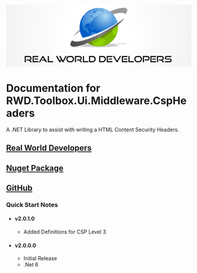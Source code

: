 [![Real World Developers Logo](images/RWDevs-header.jpg)](http://www.realworlddevelopers.com)

Documentation for RWD.Toolbox.Ui.Middleware.CspHeaders
==================================
A .NET Library to assist with writing a HTML Content Security Headers.

[Real World Developers](https://www.realworlddevelopers.com)
-----------------------

[Nuget Package](https://www.nuget.org/packages/RWD.Toolbox.Ui.Middleware.CspHeader/)
---------------

[GitHub](https://github.com/RealWorldDevelopers/RWD.Toolbox.Ui.Middleware)
------------------

### Quick Start Notes
* #### v2.0.1.0  
	* Added Definitions for CSP Level 3
* #### v2.0.0.0  
	* Initial Release
	* .Net 6